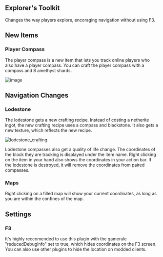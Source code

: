 ## Explorer's Toolkit
Changes the way players explore, encoraging navigation without using F3.

## New Items

### Player Compass
The player compass is a new item that lets you track online players who also have a player compass.
You can craft the player compass with a compass and 8 amethyst shards.

![image](https://user-images.githubusercontent.com/58387096/186551749-5bd9d4c7-ac1a-4186-8fd6-f2bd150f5be3.png)

## Navigation Changes

### Lodestone
The lodestone gets a new crafting recipe. Instead of costing a netherite ingot, the new crafting recipe uses a compass and blackstone. It also gets a new texture, which reflects the new recipe.

![lodestone_crafting](https://github.com/Green-Panda-Plugins/ExplorersToolkit/assets/58387096/cfa94bb7-bb22-4dbf-b434-793abdab7ded)

Lodestone compasses also get a quality of life change. The coordinates of the block they are tracking is displayed under the item name. Right clicking on the item in your hand also shows the coordinates in your action bar. If the lodestone is destroyed, it will remove the coordinates from paired compasses.

### Maps
Right clicking on a filled map will show your current coordinates, as long as you are within the confines of the map.

## Settings

### F3
It's highly reccomended to use this plugin with the gamerule "reducedDebugInfo" set to true, which hides coordinates on the F3 screen. You can also use other plugins to hide the location on modded clients.
